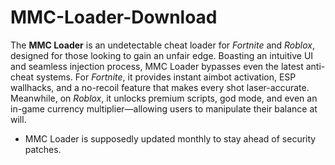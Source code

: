 # MMC-Loader-Download
The **MMC Loader** is an undetectable cheat loader for *Fortnite* and *Roblox*, designed for those looking to gain an unfair edge. Boasting an intuitive UI and seamless injection process, MMC Loader bypasses even the latest anti-cheat systems. For *Fortnite*, it provides instant aimbot activation, ESP wallhacks, and a no-recoil feature that makes every shot laser-accurate. Meanwhile, on *Roblox*, it unlocks premium scripts, god mode, and even an in-game currency multiplier—allowing users to manipulate their balance at will.
- MMC Loader is supposedly updated monthly to stay ahead of security patches.

